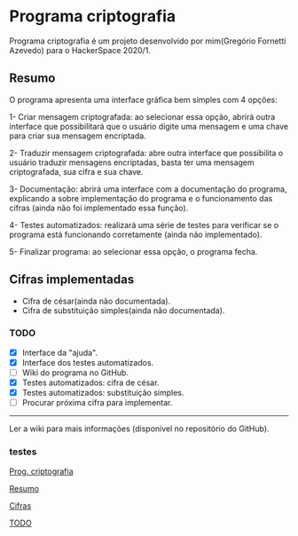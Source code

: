 # Programa criptografia
  Programa criptografia é um projeto desenvolvido por mim(Gregório Fornetti Azevedo) para o HackerSpace 2020/1.
  ## Resumo
  O programa apresenta uma interface gráfica bem simples com 4 opções:
  
  1- Criar mensagem criptografada: ao selecionar essa opção, abrirá outra interface que possibilitará que o usuário digite uma mensagem e uma chave para criar sua mensagem encriptada.
  
  2- Traduzir mensagem criptografada: abre outra interface que possibilita o usuário traduzir mensagens encriptadas, basta ter uma mensagem criptografada, sua cifra e sua chave.
  
  3- Documentação: abrirá uma interface com a documentação do programa, explicando a sobre implementação do programa e o funcionamento das cifras (ainda não foi implementado essa função).
  
  4- Testes automatizados: realizará uma série de testes para verificar se o programa está funcionando corretamente (ainda não implementado).
  
  5- Finalizar programa: ao selecionar essa opção, o programa fecha.
  ## Cifras implementadas
  * Cifra de césar(ainda não documentada).
  * Cifra de substituição simples(ainda não documentada).
  ### TODO
  - [x] Interface da "ajuda".
  - [x] Interface dos testes automatizados.
  - [ ] Wiki do programa no GitHub.
  - [x] Testes automatizados: cifra de césar.
  - [x] Testes automatizados: substituição simples.
  - [ ] Procurar próxima cifra para implementar.
  ***
  Ler a wiki para mais informações (disponível no repositório do GitHub).

  ### testes
  
  [Prog. criptografia](https://github.com/GregorioFornetti/Programa-criptografia#programa-criptografia)
  
  [Resumo](https://github.com/GregorioFornetti/Programa-criptografia#resumo)
  
  [Cifras](https://github.com/GregorioFornetti/Programa-criptografia#cifras-implementadas)
  
  [TODO](https://github.com/GregorioFornetti/Programa-criptografia#todo)
  
